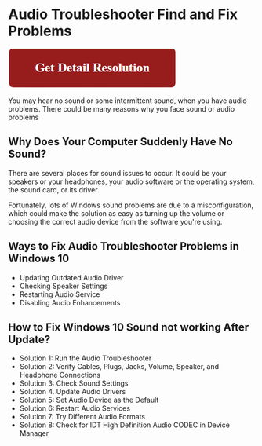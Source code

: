 # Audio Troubleshooter Find and Fix Problems

[![Audio Troubleshooter Find and Fix Problems](red.png)](https://computer-solved.com/audio-troubleshooter-find-and-fix-problems/)

You may hear no sound or some intermittent sound, when you have audio problems. There could be many reasons why you face sound or audio problems

## Why Does Your Computer Suddenly Have No Sound?

There are several places for sound issues to occur. It could be your speakers or your headphones, your audio software or the operating system, the sound card, or its driver.

Fortunately, lots of Windows sound problems are due to a misconfiguration, which could make the solution as easy as turning up the volume or choosing the correct audio device from the software you're using.

## Ways to Fix Audio Troubleshooter Problems in Windows 10

* Updating Outdated Audio Driver
* Checking Speaker Settings
* Restarting Audio Service
* Disabling Audio Enhancements 

## How to Fix Windows 10 Sound not working After Update?

* Solution 1: Run the Audio Troubleshooter
* Solution 2: Verify Cables, Plugs, Jacks, Volume, Speaker, and Headphone Connections
* Solution 3: Check Sound Settings
* Solution 4. Update Audio Drivers
* Solution 5: Set Audio Device as the Default
* Solution 6: Restart Audio Services
* Solution 7: Try Different Audio Formats
* Solution 8: Check for IDT High Definition Audio CODEC in Device Manager
